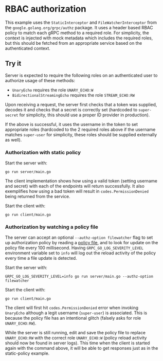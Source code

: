 # RBAC authorization

This example uses the `StaticInterceptor` and `FileWatcherInterceptor` from the `google.golang.org/grpc/authz`
package. It uses a header based RBAC policy to match each gRPC method to a
required role. For simplicity, the context is injected with mock metadata which
includes the required roles, but this should be fetched from an appropriate
service based on the authenticated context.

## Try it

Server is expected to require the following roles on an authenticated user to authorize usage
of these methods:

- `UnaryEcho` requires the role `UNARY_ECHO:W`
- `BidirectionalStreamingEcho` requires the role `STREAM_ECHO:RW`

Upon receiving a request, the server first checks that a token was supplied,
decodes it and checks that a secret is correctly set (hardcoded to `super-secret`
for simplicity, this should use a proper ID provider in production).

If the above is successful, it uses the username in the token to set appropriate
roles (hardcoded to the 2 required roles above if the username matches `super-user`
for simplicity, these roles should be supplied externally as well).

### Authorization with static policy

Start the server with:

```
go run server/main.go
```

The client implementation shows how using a valid token (setting username and
secret) with each of the endpoints will return successfully. It also exemplifies
how using a bad token will result in `codes.PermissionDenied` being returned
from the service.

Start the client with:

```
go run client/main.go
```

### Authorization by watching a policy file

The server can accept an optional `--authz-option filewatcher` flag to set up authorization policy by reading a [policy file](/examples/data/rbac/policy.json), and to look for update on the policy file every 100 millisecond. Having `GRPC_GO_LOG_SEVERITY_LEVEL` environment variable set to `info` will log out the reload activity of the policy every time a file update is detected.

Start the server with:

```
GRPC_GO_LOG_SEVERITY_LEVEL=info go run server/main.go --authz-option filewatcher
```

Start the client with:

```
go run client/main.go
```

The client will first hit `codes.PermissionDenied` error when invoking `UnaryEcho` although a legit username (`super-user`) is associated. This is because the policy file has an intentional glitch (falsely asks for role `UNARY_ECHO:RW`).

While the server is still running, edit and save the policy file to replace `UNARY_ECHO:RW` with the correct role `UNARY_ECHO:W` (policy reload activity should now be found in server logs). This time when the client is started again with the command above, it will be able to get responses just as in the static-policy example.
